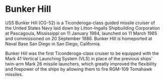 # Bunker Hill

USS Bunker Hill (CG-52) is a Ticonderoga-class guided missile cruiser of the United States Navy laid down by Litton-Ingalls Shipbuilding Corporation at Pascagoula, Mississippi on 11 January 1984, launched on 11 March 1985 and commissioned on 20 September 1986. Bunker Hill is homeported at Naval Base San Diego in San Diego, California.

Bunker Hill was the first Ticonderoga-class cruiser to be equipped with the Mark 41 Vertical Launching System (VLS) in place of the previous ships' twin-arm Mark 26 missile launchers, which greatly improved the flexibility and firepower of the ships by allowing them to fire RGM-109 Tomahawk missiles.
